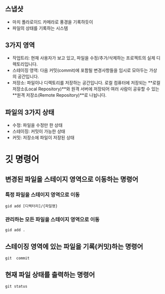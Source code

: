 #


## 스냅샷
- 마치 폴라로이드 카메라로 풍경을 기록하듯이
- 파일의 상태를 기록하는 시스템

## 3가지 영역
- 작업트리: 현재 사용자가 보고 있고, 파일을 수정/추가/삭제하는 프로젝트의 실제 디렉토리입니다.
- 스테이징 영역: 다음 커밋(commit)에 포함될 변경사항들을 임시로 모아두는 가상의 공간입니다.
- 저장소: 파일이나 디렉토리를 저장하는 공간입니다. 로컬 컴퓨터에 저장되는 **로컬 저장소(Local Repository)**와 원격 서버에 저장되어 여러 사람이 공유할 수 있는 **원격 저장소(Remote Repository)**로 나뉩니다.

## 파일의 3가지 상태
- 수정: 파일을 수정만 한 상태
- 스테이징: 커밋이 가능한 상태
- 커밋: 저장소에 파일이 저장된 상태

# 깃 명령어
## 변경된 파일을 스테이지 영역으로 이동하는 명령어
### 특정 파일을 스테이지 영역으로 이동
```
gid add [디렉터리]/{파일명}
```
### 관리하는 모든 파일을 스테이지 영역으로 이동
```
gid add .
```
## 스테이징 영역에 있는 파일을 기록(커밋)하는 명령어
```
git  commit
```
## 현재 파일 상태를 출력하는 명령어
```
git status
```
